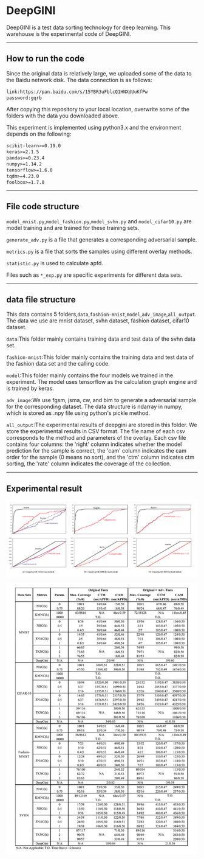 # DeepGINI

DeepGINI is a test data sorting technology for deep learning. This warehouse is the experimental code of DeepGINI.

-------

## How to run the code
Since the original data is relatively large, we uploaded some of the data to the Baidu network disk. The data connection is as follows:

```
link:https://pan.baidu.com/s/15YBR3uFblcQ1HNXdUuKfPw  
password:gqrb
```

After copying this repository to your local location, overwrite some of the folders with the data you downloaded above.

This experiment is implemented using python3.x and the environment depends on the following:

```
scikit-learn>=0.19.0
keras>=2.1.5
pandas>=0.23.4
numpy>=1.14.2
tensorflow>=1.6.0
tqdm>=4.23.0
foolbox>=1.7.0
```

-------

## File code structure

`model_mnist.py`,`model_fashion.py`,`model_svhn.py` and `model_cifar10.py` are model training and are trained for these training sets.

`generate_adv.py` is a file that generates a corresponding adversarial sample.

`metrics.py` is a file that sorts the samples using different overlay methods.

`statistic.py`  is used to calculate apfd.

Files such as `*_exp.py` are specific experiments for different data sets.

-------

## data file structure

This data contains 5 folders,`data`,`fashion-mnist`,`model`,`adv_image`,`all_output`.
The data we use are mnist dataset, svhn dataset, fashion dataset, cifar10 dataset.

`data`:This folder mainly contains training data and test data of the svhn data set.

`fashion-mnist`:This folder mainly contains the training data and test data of the fashion data set and the calling code.

`model`:This folder mainly contains the four models we trained in the experiment. The model uses tensorflow as the calculation graph engine and is trained by keras.

`adv_image`:We use fgsm, jsma, cw, and bim to generate a adversarial sample for the corresponding dataset. The data structure is ndarray in numpy, which is stored as .npy file using python's pickle method.

`all_output`:The experimental results of deepgini are stored in this folder. We store the experimental results in CSV format. The file name of each csv corresponds to the method and parameters of the overlay. Each csv file contains four columns: the 'right' column indicates whether the model prediction for the sample is correct, the 'cam' column indicates the cam order for the sample (0 means no sort), and the 'ctm' column indicates ctm sorting, the 'rate' column indicates the coverage of the collection.

-------

## Experimental result

![1](./src/1.png)

![2](./src/2.png)
